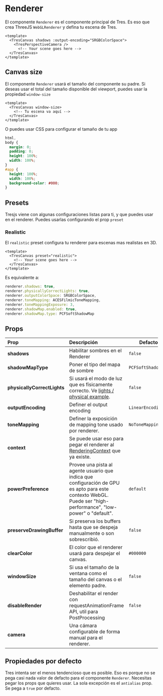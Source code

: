 # Renderer

El componente `Renderer` es el componente principal de Tres. Es eso que crea ThreeJS `WebGLRenderer` y defina tu escena de Tres.

```vue{2,5}
<template>
  <TresCanvas shadows :output-encoding="SRGBColorSpace">
    <TresPerspectiveCamera />
      <!-- Your scene goes here -->
  </TresCanvas>
</template>
```

## Canvas size

El componente `Renderer` usará el tamaño del componente su padre. Si deseas usar el total del tamaño disponible del viewport, puedes usar la propiedad `window-size`

```vue
<template>
  <TresCanvas window-size>
    <!-- Tu escena va aquí -->
  </TresCanvas>
</template>
```

O puedes usar CSS para configurar el tamaño de tu app

```css
html,
body {
  margin: 0;
  padding: 0;
  height: 100%;
  width: 100%;
}
#app {
  height: 100%;
  width: 100%;
  background-color: #000;
}
```

## Presets

Tresjs viene con algunas configuraciones listas para ti, y que puedes usar en el renderer. Puedes usarlas configurando el prop `preset`

### Realistic

El `realistic` preset configura tu renderer para escenas mas realistas en 3D.

```vue
<template>
  <TresCanvas preset="realistic">
    <!-- Your scene goes here -->
  </TresCanvas>
</template>
```

Es equivalente a:

```ts
renderer.shadows: true,
renderer.physicallyCorrectLights: true,
renderer.outputColorSpace: SRGBColorSpace,
renderer.toneMapping: ACESFilmicToneMapping,
renderer.toneMappingExposure: 3,
renderer.shadowMap.enabled: true,
renderer.shadowMap.type: PCFSoftShadowMap
```

## Props

| Prop                        | Descripción                                                                                                                                                     | Defacto            |
| :-------------------------- | :-------------------------------------------------------------------------------------------------------------------------------------------------------------- | ------------------ |
| **shadows**                 | Habilitar sombres en el Renderer                                                                                                                                | `false`            |
| **shadowMapType**           | Poner el tipo del mapa de sombre                                                                                                                                | `PCFSoftShadowMap` |
| **physicallyCorrectLights** | Si usará el modo de luz que es físicamente correcto. Ve [lights / physical example](https://threejs.org/examples/#webgl_lights_physical).                       | `false`            |
| **outputEncoding**          | Definer el output encoding                                                                                                                                      | `LinearEncoding`   |
| **toneMapping**             | Definer la exposición de mapping tone usado por renderer.                                                                                                       | `NoToneMapping`    |
| **context**                 | Se puede usar eso para pegar el renderer al [RenderingContext](https://developer.mozilla.org/en-US/docs/Web/API/WebGLRenderingContext) que ya existe.           |                    |
| **powerPreference**         | Provee una pista al agente usuario que indica que configuración de GPU es apto para este contexto WebGL. Puede ser "high-performance", "low-power" o "default". | `default`          |
| **preserveDrawingBuffer**   | Si preserva los buffers hasta que se despeja manualmente o son sobrescribió.                                                                                    | `false`            |
| **clearColor**              | El color que el renderer usará para despejar el canvas.                                                                                                         | `#000000`          |
| **windowSize**              | Si usa el tamaño de la ventana como el tamaño del canvas o el elemento padre.                                                                                   | `false`            |
| **disableRender**           | Deshabilitar el render con requestAnimationFrame API, util para PostProcessing                                                                                  | `false`            |
| **camera**                  | Una cámara configurable de forma manual para el renderer.                                                                                                       |                    |

## Propiedades por defecto

Tres intenta ser el menos tendencioso que es posible. Eso es porque no se pega casi nada valor de defacto para el componente `Renderer`. Necesitas pegar los props que quieres usar. La sola excepción es el `antialias` prop. Se pega a `true` por defacto.
